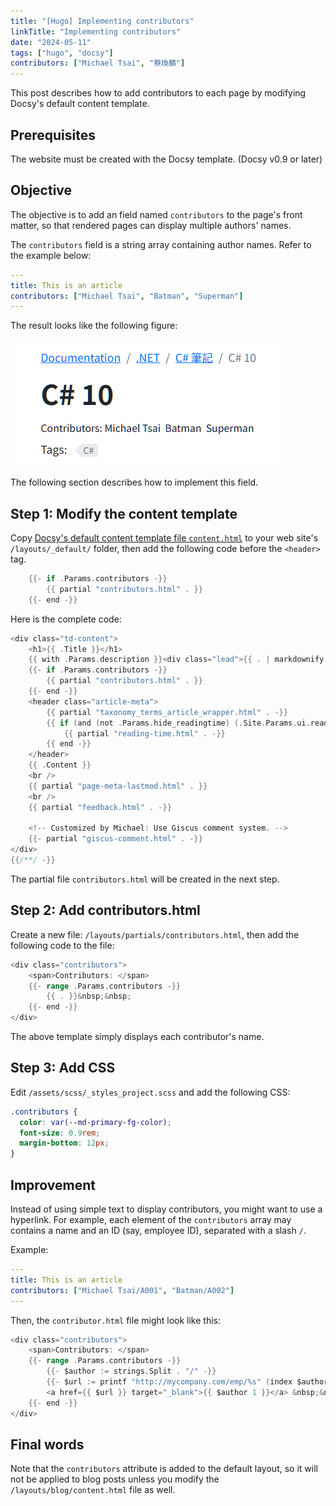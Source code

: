 ```yaml
---
title: "[Hugo] Implementing contributors"
linkTitle: "Implementing contributors"
date: "2024-05-11"
tags: ["hugo", "docsy"]
contributors: ["Michael Tsai", "蔡煥麟"]
---
```


This post describes how to add contributors to each page by modifying Docsy's default content template.

## Prerequisites

The website must be created with the Docsy template. (Docsy v0.9 or later)

## Objective

The objective is to add an field named `contributors` to the page's front matter, so that rendered pages can display multiple authors' names.

The `contributors` field is a string array containing author names. Refer to the example below:

```yaml
---
title: This is an article
contributors: ["Michael Tsai", "Batman", "Superman"]
---
```

The result looks like the following figure:

![](images/demo.png)

The following section describes how to implement this field.

## Step 1: Modify the content template

Copy [Docsy's default content template file `content.html`](https://github.com/google/docsy/blob/main/layouts/_default/content.html) to your web site's `/layouts/_default/` folder, then add the following code before the `<header>` tag.

```go
	{{- if .Params.contributors -}}
		{{ partial "contributors.html" . }}
	{{- end -}}
```

Here is the complete code:

```go {linenos=false, hl_lines=["4-6"]}
<div class="td-content">
	<h1>{{ .Title }}</h1>
	{{ with .Params.description }}<div class="lead">{{ . | markdownify }}</div>{{ end }}
	{{- if .Params.contributors -}}
		{{ partial "contributors.html" . }}
	{{- end -}}
	<header class="article-meta">
		{{ partial "taxonomy_terms_article_wrapper.html" . -}}
		{{ if (and (not .Params.hide_readingtime) (.Site.Params.ui.readingtime.enable)) -}}
			{{ partial "reading-time.html" . -}}
		{{ end -}}
	</header>
	{{ .Content }}
	<br />
	{{ partial "page-meta-lastmod.html" . }}
    <br />
	{{ partial "feedback.html" . -}}

	<!-- Customized by Michael: Use Giscus comment system. -->
	{{- partial "giscus-comment.html" . -}}
</div>
{{/**/ -}}
```

The partial file `contributors.html` will be created in the next step.

## Step 2: Add contributors.html

Create a new file: `/layouts/partials/contributors.html`, then add the following code to the file:

```go
<div class="contributors">
    <span>Contributors: </span>
    {{- range .Params.contributors -}}
        {{ . }}&nbsp;&nbsp;
    {{- end -}}
</div>
```

The above template simply displays each contributor's name.

## Step 3: Add CSS

Edit `/assets/scss/_styles_project.scss` and add the following CSS:

```css
.contributors {
  color: var(--md-primary-fg-color);
  font-size: 0.9rem;
  margin-bottom: 12px;
}
```

## Improvement

Instead of using simple text to display contributors, you might want to use a hyperlink. For example, each element of the `contributors` array may contains a name and an ID (say, employee ID), separated with a slash `/`.

Example:

```yaml
---
title: This is an article
contributors: ["Michael Tsai/A001", "Batman/A002"]
---
```

Then, the `contributor.html` file might look like this:

```go
<div class="contributors">
    <span>Contributors: </span>
    {{- range .Params.contributors -}}
        {{- $author := strings.Split . "/" -}}
        {{- $url := printf "http://mycompany.com/emp/%s" (index $author 0) -}}
        <a href={{ $url }} target="_blank">{{ $author 1 }}</a> &nbsp;&nbsp;
    {{- end -}}
</div>
```

## Final words

Note that the `contributors` attribute is added to the default layout, so it will not be applied to blog posts unless you modify the `/layouts/blog/content.html` file as well.

